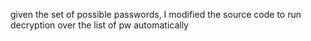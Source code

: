 given the set of possible passwords, I modified the source code to run decryption over the list of pw automatically